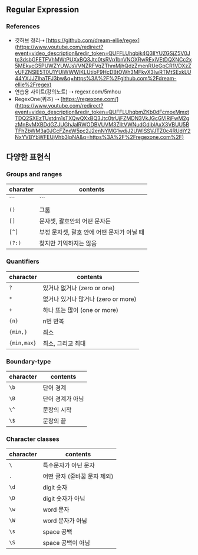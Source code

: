## Regular Expression
### References
* 깃허브 정리⇢ [https://github.com/dream-ellie/regex](https://www.youtube.com/redirect?event=video_description&redir_token=QUFFLUhqbjk4Q3lIYUZGSjZ5V0Jtc3dsbGFETFVhMWtPUXxBQ3Jtc0tsRVp1bnVNOXRwRExiVEtDQXNCc2x5MEkycG5PUWZYUWJsVVNZRFVqZThmMjhQdzZmenRUeGpCR1VDXzZvUFZNSlE5T0U1YUlWWWlKLUtibF9HcDBtOWh3MFkyX3IwRTMtSExkLU44YXJJZlhaTFJ3bw&q=https%3A%2F%2Fgithub.com%2Fdream-ellie%2Fregex)
* 연습용 사이트(강의노트) ⇢ regexr.com/5mhou
* RegexOne(퀴즈) ⇢ [https://regexone.com/](https://www.youtube.com/redirect?event=video_description&redir_token=QUFFLUhqbmZKb0dFcmoxMmxtTDQ2SXEzTUstdm1sTXQwQXxBQ3Jtc0trUjFZMDN3VkJGcGVlRjFwM2gzMnBvMXBDdGZJUGhJalRWODBVUVM3ZlltVWNudGdiblAxX3VBUU5BTFhZbWM3a0JCcFZneW5pc2J2enNYMG1wdjJ2UWlSSVJTZ0c4RUdiY2NxYVBYbWFEUjVhb3lpNA&q=https%3A%2F%2Fregexone.com%2F)

## 다양한 표현식
### Groups and ranges
|charater|contents|
|------|---|
|```|```|또는|
|```()```|그룹|
|```[]```|문자셋, 괄호안의 어떤 문자든|
|```[^]```|부정 문자셋, 괄호 안에 어떤 문자가 아닐 때|
|```(?:)```|찾지만 기억하지는 않음|

### Quantifiers
|character|contents|
|----|----|
|```?```|있거나 없거나 (zero or one)|
|```*```|없거나 있거나 많거나 (zero or more)|
|```+```|하나 또는 많이 (one or more)|
|```{n}```|n번 반복|
|```{min,}```|최소|
|```{min,max}```|최소, 그리고 최대|

### Boundary-type
|character|contents|
|----|----|
|```\b```|단어 경계|
|```\B```|단어 경계가 아님|
|```\^```|문장의 시작|
|```\$```|문장의 끝|

### Character classes
|character|contents|
|----|----|
|```\```|특수문자가 아닌 문자|
|```.```|어떤 글자 (줄바꿈 문자 제외)|
|```\d```|digit 숫자|
|```\D```|digit 숫자가 아님|
|```\w```|word 문자|
|```\W```|word 문자가 아님|
|```\s```|space 공백|
|```\S```|space 공백이 아님|